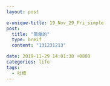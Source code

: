 ```yaml
---
layout: post

e-unique-title: 19_Nov_29_Fri_simple
post: 
  title: "简单的"
  type: breif
  content: "131231213"

date: 2019-11-29 14:01:38 +0800
categories: life
tags: 
  - 吐槽
---
```

